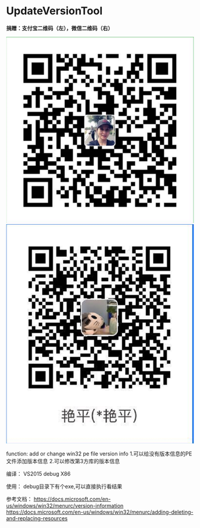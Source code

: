 # UpdateVersionTool

**捐赠：支付宝二维码（左），微信二维码（右）**
<div align="center">
<img src="https://github.com/YanpingHe/UpdateVersionTool/blob/master/pics/weixin.png" alt=""/>
<img src="https://github.com/YanpingHe/UpdateVersionTool/blob/master/pics/zhifubao.png" alt=""/><br>
</div>



function:
add or change win32 pe file version info
1.可以给没有版本信息的PE文件添加版本信息
2.可以修改第3方库的版本信息


编译：
VS2015  debug   X86 


使用：
debug目录下有个exe,可以直接执行看结果


参考文档：
https://docs.microsoft.com/en-us/windows/win32/menurc/version-information
https://docs.microsoft.com/en-us/windows/win32/menurc/adding-deleting-and-replacing-resources

